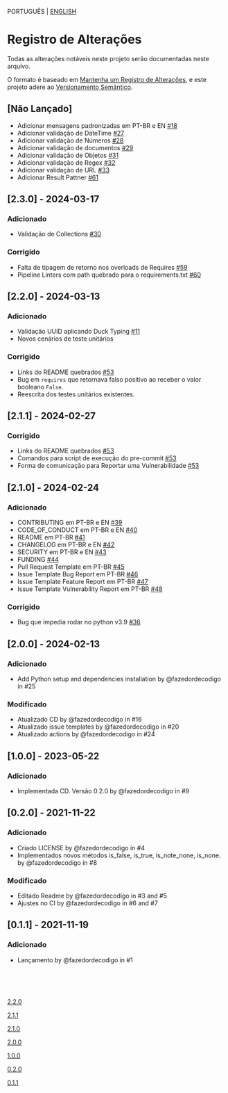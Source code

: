 PORTUGUÊS | [ENGLISH](https://github.com/fazedordecodigo/PyFlunt/blob/main/CHANGELOG_EN.md)

# Registro de Alterações

Todas as alterações notáveis neste projeto serão documentadas neste arquivo.

O formato é baseado em [Mantenha um Registro de Alterações](https://keepachangelog.com/pt-BR/1.1.0/),
e este projeto adere ao [Versionamento Semântico](https://semver.org/lang/pt-BR/spec/v2.0.0.html).

## [Não Lançado]
- Adicionar mensagens padronizadas em PT-BR e EN [#18](https://github.com/fazedordecodigo/PyFlunt/issues/18)
- Adicionar validação de DateTime [#27](https://github.com/fazedordecodigo/PyFlunt/issues/27)
- Adicionar validação de Números [#28](https://github.com/fazedordecodigo/PyFlunt/issues/28)
- Adicionar validação de documentos [#29](https://github.com/fazedordecodigo/PyFlunt/issues/29)
- Adicionar validação de Objetos [#31](https://github.com/fazedordecodigo/PyFlunt/issues/31)
- Adicionar validação de Regex [#32](https://github.com/fazedordecodigo/PyFlunt/issues/32)
- Adicionar validação de URL [#33](https://github.com/fazedordecodigo/PyFlunt/issues/33)
- Adicionar Result Pattner [#61](https://github.com/fazedordecodigo/PyFlunt/issues/61)

## [2.3.0] - 2024-03-17
### Adicionado
- Validação de Collections [#30](https://github.com/fazedordecodigo/PyFlunt/issues/30)

### Corrigido
- Falta de tipagem de retorno nos overloads de Requires [#59](https://github.com/fazedordecodigo/PyFlunt/issues/59)
- Pipeline Linters com path quebrado para o requirements.txt [#60](https://github.com/fazedordecodigo/PyFlunt/issues/60)

## [2.2.0] - 2024-03-13
### Adicionado
- Validação UUID aplicando Duck Typing [#11](https://github.com/fazedordecodigo/PyFlunt/issues/11)
- Novos cenários de teste unitários

### Corrigido
- Links do README quebrados [#53](https://github.com/fazedordecodigo/PyFlunt/issues/53)
- Bug em `requires` que retornava falso positivo ao receber o valor booleano `False`.
- Reescrita dos testes unitários existentes.



## [2.1.1] - 2024-02-27
### Corrigido
- Links do README quebrados [#53](https://github.com/fazedordecodigo/PyFlunt/issues/53)
- Comandos para script de execução do pre-commit [#53](https://github.com/fazedordecodigo/PyFlunt/issues/53)
- Forma de comunicação para Reportar uma Vulnerabilidade [#53](https://github.com/fazedordecodigo/PyFlunt/issues/53)

## [2.1.0] - 2024-02-24
### Adicionado
- CONTRIBUTING em PT-BR e EN [#39](https://github.com/fazedordecodigo/PyFlunt/issues/39)
- CODE_OF_CONDUCT em PT-BR e EN [#40](https://github.com/fazedordecodigo/PyFlunt/issues/40)
- README em PT-BR [#41](https://github.com/fazedordecodigo/PyFlunt/issues/41)
- CHANGELOG em PT-BR e EN [#42](https://github.com/fazedordecodigo/PyFlunt/issues/42)
- SECURITY em PT-BR e EN [#43](https://github.com/fazedordecodigo/PyFlunt/issues/43)
- FUNDING [#44](https://github.com/fazedordecodigo/PyFlunt/issues/44)
- Pull Request Template em PT-BR [#45](https://github.com/fazedordecodigo/PyFlunt/issues/45)
- Issue Template Bug Report em PT-BR [#46](https://github.com/fazedordecodigo/PyFlunt/issues/46)
- Issue Template Feature Report em PT-BR [#47](https://github.com/fazedordecodigo/PyFlunt/issues/47)
- Issue Template Vulnerability Report em PT-BR [#48](https://github.com/fazedordecodigo/PyFlunt/issues/48)

### Corrigido
- Bug que impedia rodar no python v3.9 [#36](https://github.com/fazedordecodigo/PyFlunt/issues/36)

## [2.0.0] - 2024-02-13
### Adicionado

- Add Python setup and dependencies installation by @fazedordecodigo in #25

### Modificado

- Atualizado CD by @fazedordecodigo in #16
- Atualizado issue templates by @fazedordecodigo in #20
- Atualizado actions by @fazedordecodigo in #24

## [1.0.0] - 2023-05-22
### Adicionado

- Implementada CD. Versão 0.2.0 by @fazedordecodigo in #9

## [0.2.0] - 2021-11-22
### Adicionado

- Criado LICENSE by @fazedordecodigo in #4
- Implementados novos métodos is_false, is_true, is_note_none, is_none. by @fazedordecodigo in #8

### Modificado

- Editado Readme by @fazedordecodigo in #3 and #5
- Ajustes no CI by @fazedordecodigo in #6 and #7

## [0.1.1] - 2021-11-19
### Adicionado

- Lançamento by @fazedordecodigo in #1



<br>
<br>
<br>

[2.2.0](https://github.com/fazedordecodigo/PyFlunt/compare/v2.1.1...v2.2.0)

[2.1.1](https://github.com/fazedordecodigo/PyFlunt/compare/v2.1.0...v2.1.1)

[2.1.0](https://github.com/fazedordecodigo/PyFlunt/compare/v2.0.0...v2.1.0)

[2.0.0](https://github.com/fazedordecodigo/PyFlunt/compare/v1.0.0...v2.0.0)

[1.0.0](https://github.com/fazedordecodigo/PyFlunt/compare/0.2.0...v1.0.0)

[0.2.0](https://github.com/fazedordecodigo/PyFlunt/compare/0.1.1...0.2.0)

[0.1.1](https://github.com/fazedordecodigo/PyFlunt/commits/0.1.1)
